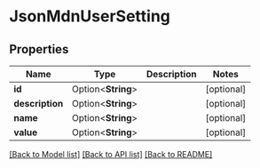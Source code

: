 # JsonMdnUserSetting

## Properties

Name | Type | Description | Notes
------------ | ------------- | ------------- | -------------
**id** | Option<**String**> |  | [optional]
**description** | Option<**String**> |  | [optional]
**name** | Option<**String**> |  | [optional]
**value** | Option<**String**> |  | [optional]

[[Back to Model list]](../README.md#documentation-for-models) [[Back to API list]](../README.md#documentation-for-api-endpoints) [[Back to README]](../README.md)


